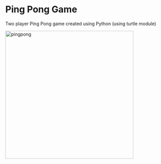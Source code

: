 # Ping Pong Game

Two player Ping Pong game created using Python (using turtle module)

<img width="399" alt="pingpong" src="https://user-images.githubusercontent.com/73482293/97228549-fcfbe300-17ce-11eb-91da-c0d66dbc9048.PNG">
